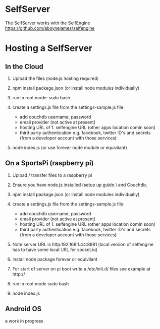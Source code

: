 SelfServer
==========

The SelfServer works with the SelfEngine https://github.com/aboynejames/selfengine 


Hosting a SelfServer
============

In the Cloud
--------------------

1. Upload the files (node.js hosting required)

2. npm install package.json (or install node modules individually)

3. run in root mode:  sudo bash

4. create a  settings.js file from the settings-sample.js  file 

	- add couchdb username, password
	- email provider (not active at present)
	- hosting URL of  1. selfengine URL  (other apps location comin soon)
	- third party authentication e.g. facebook, twitter  ID's and secrets (from a developer account with those services)

5.    node index.js   (or use  forever node module or equivilant)


On a SportsPi  (raspberry pi)
-------------------------------------------

1. Upload / transfer files to a raspberry pi

2. Ensure you have node.js installed (setup up guide    ) and Couchdb.

3.  npm install package.json (or install node modules individually)

4. create a  settings.js file from the settings-sample.js  file 

	- add couchdb username, password
	- email provider (not active at present)
	- hosting URL of  1. selfengine URL  (other apps location comin soon)
	- third party authentication e.g. facebook, twitter  ID's and secrets (from a developer account with those services)

5. Note server URL is  http:192.168.1.44:8881  (local version of selfengine has to have some local URL for socket.io)

6. Install node package forever or equivilant

7.  For start of server on pi boot write a /etc/init.d/  files  see example at http://

8. run in root mode   sudo bash

9. node index.js


Android OS
------------------

a work in progress
